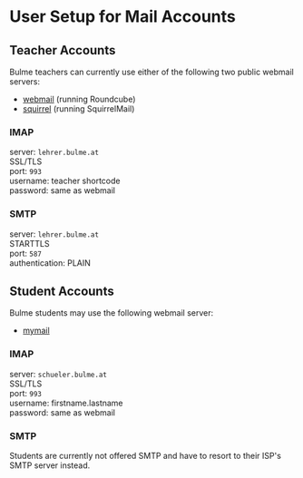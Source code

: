 # User Setup for Mail Accounts

## Teacher Accounts
Bulme teachers can currently use either of the following two public webmail
servers:

- [webmail](https://webmail.bulme.at) (running Roundcube)
- [squirrel](https://squirrel.bulme.at) (running SquirrelMail)

### IMAP
server: `lehrer.bulme.at`  
SSL/TLS  
port: `993`  
username: teacher shortcode  
password: same as webmail

### SMTP
server: `lehrer.bulme.at`  
STARTTLS  
port: `587`  
authentication: PLAIN  

## Student Accounts
Bulme students may use the following webmail server:

- [mymail](https://mymail.bulme.at)


### IMAP
server: `schueler.bulme.at`  
SSL/TLS  
port: `993`  
username: firstname.lastname  
password: same as webmail

### SMTP
Students are currently not offered SMTP and have to resort to their ISP's
SMTP server instead.
